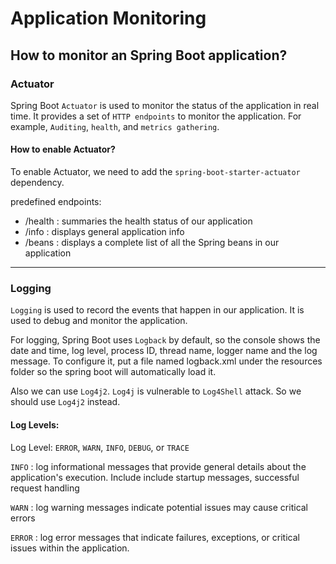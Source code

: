 # Application Monitoring

## How to monitor an Spring Boot application?

### Actuator

Spring Boot `Actuator` is used to monitor the status of the application in real time. It provides a set of `HTTP endpoints` to monitor the application. For example, `Auditing`, `health`, and `metrics gathering`.

#### How to enable Actuator?

To enable Actuator, we need to add the `spring-boot-starter-actuator` dependency.

predefined endpoints:

- /health : summaries the health status of our application
- /info : displays general application info
- /beans : displays a complete list of all the Spring beans in our application

---

### Logging

`Logging` is used to record the events that happen in our application. It is used to debug and monitor the application.

For logging, Spring Boot uses `Logback` by default, so the console shows the date and time, log level, process ID, thread name, logger name and the log message. To configure it, put a file named logback.xml under the resources folder so the spring boot will automatically load it.

Also we can use `Log4j2`. `Log4j` is vulnerable to `Log4Shell` attack. So we should use `Log4j2` instead.

#### Log Levels:

Log Level: `ERROR`, `WARN`, `INFO`, `DEBUG`, or `TRACE`

`INFO` : log informational messages that provide general details about the application's execution. Include include startup messages, successful request handling

`WARN` : log warning messages indicate potential issues may cause critical errors

`ERROR` : log error messages that indicate failures, exceptions, or critical issues within the application.
